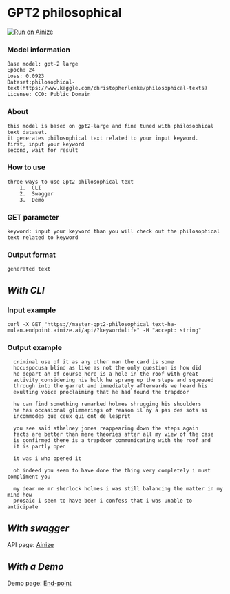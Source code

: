 
# GPT2 philosophical
[![Run on Ainize](https://ainize.ai/images/run_on_ainize_button.svg)](https://ainize.web.app/redirect?git_repo=https://github.com/ha-mulan/gpt2-philosophical)


### Model information


    Base model: gpt-2 large
    Epoch: 24
    Loss: 0.0923
    Dataset:philosophical-text(https://www.kaggle.com/christopherlemke/philosophical-texts)
    License: CC0: Public Domain





### About
	this model is based on gpt2-large and fine tuned with philosophical text dataset.
	it generates philosophical text related to your input keyword.
	first, input your keyword
	second, wait for result

### How to use

	three ways to use Gpt2 philosophical text
    	1.  CLI
    	2.  Swagger
    	3.  Demo

### GET parameter

    keyword: input your keyword than you will check out the philosophical text related to keyword

### Output format

    generated text


##  *With CLI*

### Input example

    curl -X GET "https://master-gpt2-philosophical_text-ha-mulan.endpoint.ainize.ai/api/?keyword=life" -H "accept: string"


### Output example

      criminal use of it as any other man the card is some
      hocuspocusa blind as like as not the only question is how did
      he depart ah of course here is a hole in the roof with great
      activity considering his bulk he sprang up the steps and squeezed
      through into the garret and immediately afterwards we heard his
      exulting voice proclaiming that he had found the trapdoor

      he can find something remarked holmes shrugging his shoulders
      he has occasional glimmerings of reason il ny a pas des sots si
      incommodes que ceux qui ont de lesprit

      you see said athelney jones reappearing down the steps again
      facts are better than mere theories after all my view of the case
      is confirmed there is a trapdoor communicating with the roof and
      it is partly open

      it was i who opened it

      oh indeed you seem to have done the thing very completely i must compliment you

      my dear me mr sherlock holmes i was still balancing the matter in my mind how
      prosaic i seem to have been i confess that i was unable to anticipate

## *With swagger*

API page: [Ainize](https://ainize.ai/ha-mulan/gpt2-sherlock?branch=master)

## *With a Demo*

Demo page: [End-point](https://master-gpt2-sherlock-ha-mulan.endpoint.ainize.ai)
